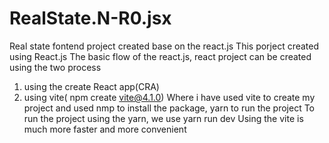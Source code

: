 # RealState.N-R0.jsx
Real state fontend project created base on the react.js
This porject created using React.js
The basic flow of the react.js, react project can be created using the two process
  1. using the create React app(CRA)
  2. using vite( npm create vite@4.1.0)
Where i have used vite to create my project and used nmp to install the package, yarn to run the project
To run the project using the yarn, we use yarn run dev
Using the vite is much more faster and more convenient
